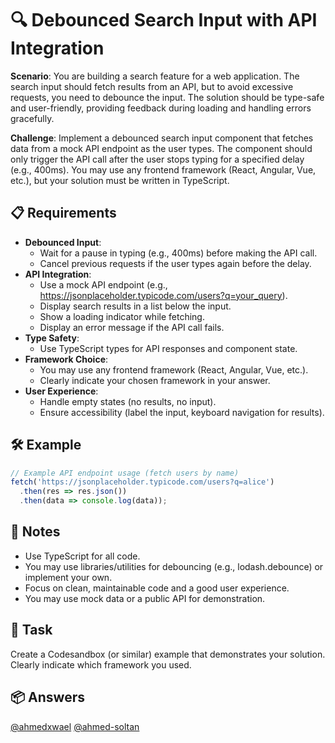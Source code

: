 # 🔍 Debounced Search Input with API Integration

**Scenario**: You are building a search feature for a web application. The search input should fetch results from an API, but to avoid excessive requests, you need to debounce the input. The solution should be type-safe and user-friendly, providing feedback during loading and handling errors gracefully.

**Challenge**: Implement a debounced search input component that fetches data from a mock API endpoint as the user types. The component should only trigger the API call after the user stops typing for a specified delay (e.g., 400ms). You may use any frontend framework (React, Angular, Vue, etc.), but your solution must be written in TypeScript.

## 📋 Requirements

- **Debounced Input**:
  - Wait for a pause in typing (e.g., 400ms) before making the API call.
  - Cancel previous requests if the user types again before the delay.
- **API Integration**:
  - Use a mock API endpoint (e.g., https://jsonplaceholder.typicode.com/users?q=your_query).
  - Display search results in a list below the input.
  - Show a loading indicator while fetching.
  - Display an error message if the API call fails.
- **Type Safety**:
  - Use TypeScript types for API responses and component state.
- **Framework Choice**:
  - You may use any frontend framework (React, Angular, Vue, etc.).
  - Clearly indicate your chosen framework in your answer.
- **User Experience**:
  - Handle empty states (no results, no input).
  - Ensure accessibility (label the input, keyboard navigation for results).

## 🛠 Example

```typescript
// Example API endpoint usage (fetch users by name)
fetch('https://jsonplaceholder.typicode.com/users?q=alice')
  .then(res => res.json())
  .then(data => console.log(data));
```

## 📝 Notes

- Use TypeScript for all code.
- You may use libraries/utilities for debouncing (e.g., lodash.debounce) or implement your own.
- Focus on clean, maintainable code and a good user experience.
- You may use mock data or a public API for demonstration.

## 🚀 Task

Create a Codesandbox (or similar) example that demonstrates your solution. Clearly indicate which framework you used.

## 📦 Answers

[@ahmedxwael](https://codesandbox.io/p/sandbox/ymynxh) 
[@ahmed-soltan](https://codesandbox.io/p/sandbox/type-safe-feature-toggle-handler-cjr2yq)
